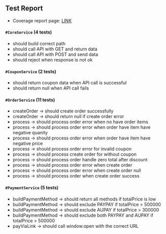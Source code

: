 ## Test Report

- Coverage report page: [LINK](https://github.com/anhtvt-nals/front-end-unitest/tree/main/coverage)

#### `#CoreService` (4 tests)

- should build correct path
- should call API with GET and return data
- should call API with POST and send data
- should reject when response is not ok


#### `#CouponService` (2 tests)

- should return coupon data when API call is successful
- should return null when API call fails


#### `#OrderService` (11 tests)

- createOrder -> should create order successfully
- createOrder -> should return null if create order error
- process -> should process order error when no have order items
- process -> should process order error when order have item have negative quanity
- process -> should process order error when order have item have negative price
- process -> should process order error for invalid coupon
- process -> should process create order for without coupon
- process -> should process order handle zero total after discount
- process -> should process order error when create order
- process -> should process order error when create order null
- process -> should process order when create order success

#### `#PaymentService` (5 tests)
- buildPaymentMethod -> should return all methods if totalPrice is low
- buildPaymentMethod -> should exclude PAYPAY if totalPrice > 500000
- buildPaymentMethod -> should exclude AUPAY if totalPrice > 300000
- buildPaymentMethod -> should exclude both PAYPAY and AUPAY if totalPrice > 500000
- payViaLink -> should call window.open with the correct URL